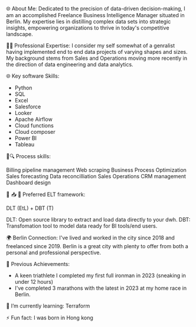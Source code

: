
🌐 About Me:
Dedicated to the precision of data-driven decision-making, I am an accomplished Freelance Business Intelligence Manager situated in Berlin. My expertise lies in distilling complex data sets into strategic insights, empowering organizations to thrive in today's competitive landscape.

👨‍💻 Professional Expertise:
I consider my self somewhat of a genralist having implemented end to end data projects of varying shapes and sizes. My background stems from Sales and Operations moving more recently in the direction of data engineering and data analytics.

🌐 Key software Skills:

- Python 
- SQL
- Excel
- Salesforce
- Looker
- Apache Airflow
- Cloud functions
- Cloud composer
- Power BI
- Tableau

🔄🔍 Process skills:

Billing pipeline management
Web scraping
Business Process Optimization
Sales forecasting
Data reconcilliation
Sales Operations
CRM management
Dashboard design

🚢 📥 🔄 Preferred ELT framework: 

DLT (EtL) + DBT (T)

DLT: Open source library to extract and load data directly to your dwh.
DBT: Transfomation tool to model data ready for BI tools/end users.


🌍 Berlin Connection:
I've lived and worked in the city since 2018 and freelanced since 2019. Berlin is a great city with plenty to offer from both a personal and professional perspective.

🚀 Previous Achievements:
- A keen triathlete I completed my first full ironman in 2023 (sneaking in under 12 hours) 
- I've completed 3 marathons with the latest in 2023 at my home race in Berlin.

🌱 I’m currently learning: Terraform

⚡ Fun fact: I was born in Hong kong
